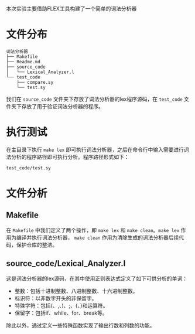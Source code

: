 本次实验主要借助FLEX工具构建了一个简单的词法分析器


# 文件分布
```
词法分析器
├── Makefile
├── Readme.md
├── source_code
│   └── Lexical_Analyzer.l
└── test_code
    ├── compare.sy
    └── test.sy
```
我们在 `source_code` 文件夹下存放了词法分析器的lex程序源码，在 `test_code` 文件夹下存放了用于验证词法分析器的程序。



# 执行测试
在主目录下执行 `make lex` 即可执行词法分析器，之后在命令行中输入需要进行词法分析的程序路径即可执行分析。程序路径形式如下：
```sh
test_code/test.sy
```



# 文件分析
## Makefile
在 `Makefile` 中我们定义了两个操作，即 `make lex` 和 `make clean`。`make lex` 作用为编译并执行词法分析器， `make clean` 作用为清除生成的词法分析器后续代码，保护仓库的整洁。

## source_code/Lexical_Analyzer.l
这是词法分析器的lex源码，在其中使用正则表达式定义了如下可供分析的单词：
* 整数：包括十进制整数、八进制整数、十六进制整数。
* 标识符：以非数字开头的非保留字。
* 特殊字符：包括(、,、)、;、{、}和运算符。
* 保留字：包括if、while、for、break等。

除此以外，通过定义一些特殊函数实现了输出行数和列数的功能。